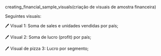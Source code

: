 creating_financial_sample_visuals(criação de visuais de amostra financeira)

Seguintes visuais:

🖊️ Visual 1: Soma de sales e unidades vendidas por país;

🖊️ Visual 2: Soma de lucro (profit) por país; 

🖊️ Visual de pizza 3: Lucro por segmento; 
